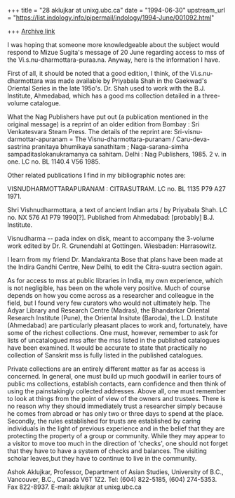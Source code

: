 +++
title = "28 aklujkar at unixg.ubc.ca"
date = "1994-06-30"
upstream_url = "https://list.indology.info/pipermail/indology/1994-June/001092.html"

+++
[Archive link](https://list.indology.info/pipermail/indology/1994-June/001092.html)

I was hoping that someone more knowledgeable about the subject  would
respond to Mizue Sugita's message of 20 June regarding access to mss of the
Vi.s.nu-dharmottara-puraa.na. Anyway, here is the information I have.

First of all, it should be noted that a good edition, I think, of the
Vi.s.nu-dharmottara was made available by Priyabala Shah in the Gaekwad's
Oriental Series in the late 195o's. Dr. Shah used to work with the B.J.
Institute, Ahmedabad, which has a good ms collection detailed in a
three-volume catalogue. 

What the Nag Publishers have put out (a publication mentioned in the
original message) is a reprint of an older edition from Bombay : Sri
Venkatesvara Steam Press. The details of the reprint are:
Sri-visnu-darmottar-apuranam = The Visnu-dharmottara-puranam /
Caru-deva-sastrina pranitaya bhumikaya sanathitam ; Naga-sarana-simha
sampaditaslokanukramanya ca sahitam.  Delhi : Nag Publishers, 1985. 2 v. in
one. LC no. BL 1140.4 V56 1985. 

Other related publications I find in my bibliographic notes are:   

VISNUDHARMOTTARAPURANAM : CITRASUTRAM. LC no. BL 1135 P79 A27 1971.

Shri Vishnudharmottara, a text of ancient Indian arts / by Priyabala Shah.
LC no. NX 576 A1 P79 1990[?].  Published from Ahmedabad: [probably] B.J.
Institute.

Visnudharma -- pada index on disk, meant to accompany the 3-volume work
edited by Dr. R. Grunendahl at Gottingen. Wiesbaden: Harrasowitz.

I learn from my friend Dr. Mandakranta Bose that plans have been made at
the Indira Gandhi Centre, New Delhi, to edit the Citra-suutra section
again.

As for access to mss at public libraries in India, my own experience, which
is not negligible, has been on the whole very positive. Much of course
depends on how you come across as a researcher and colleague in the field,
but I found very few curators who would not ultimately  help. The Adyar
Library and Research Centre (Madras), the Bhandarkar Oriental Research
Institute (Pune), the Oriental Insitute (Baroda), the L.D. Institute
(Ahmedabad) are particularly pleasant places to work and, fortunately, have
some of the richest collections. One must, however, remember to ask for
lists of uncatalogued mss after the mss listed in the published catalogues
have been examined. It would be accurate to state that  practically no
collection of Sanskrit mss is fully listed in the published catalogues.

Private collections are an entirely different matter as far as access is
concerned. In general, one must build up much goodwill in earlier tours of
public ms collections, establish contacts, earn confidence and then think
of using the painstakingly collected addresses.  Above all, one must
remember to look at things from the point of view of the owners and
trustees. There is no reason why they should immediately trust a researcher
simply because he comes from abroad or has only two or three days to spend
at the place. Secondly, the rules established for trusts are established by
caring individuals in the light of previous experience and in the belief
that they are protecting the property of a group or community.  While they
may appear to a visitor to move too much in the direction of 'checks', one
should not forget that they have to have a system of checks and balances.
The visiting scholar leaves,but  they have to continue to live in the
community. 

Ashok Aklujkar, Professor, Department of Asian Studies, University of B.C.,
Vancouver, B.C., Canada V6T 1Z2. Tel: (604) 822-5185, (604) 274-5353. Fax
822-8937. E-mail: aklujkar at unixg.ubc.ca






